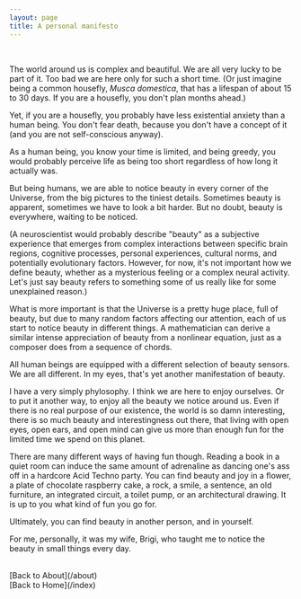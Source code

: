 ```yaml
---
layout: page
title: A personal manifesto
---
```


<br>

The world around us is complex and beautiful. We are all very lucky to be part of it. Too bad we are here only for such a short time. (Or just imagine being a common housefly, _Musca domestica_, that has a lifespan of about 15 to 30 days. If you are a housefly, you don't plan months ahead.)

Yet, if you are a housefly, you probably have less existential anxiety than a human being. You don't fear death, because you don't have a concept of it (and you are not self-conscious anyway).

As a human being, you know your time is limited, and being greedy, you would probably perceive life as being too short regardless of how long it actually was.

But being humans, we are able to notice beauty in every corner of the Universe, from the big pictures to the tiniest details. Sometimes beauty is apparent, sometimes we have to look a bit harder. But no doubt, beauty is everywhere, waiting to be noticed.

(A neuroscientist would probably describe "beauty" as a subjective experience that emerges from complex interactions between specific brain regions, cognitive processes, personal experiences, cultural norms, and potentially evolutionary factors. However, for now, it's not important how we define beauty, whether as a mysterious feeling or a complex neural activity. Let's just say beauty refers to something some of us really like for some unexplained reason.)

What is more important is that the Universe is a pretty huge place, full of beauty, but due to many random factors affecting our attention, each of us start to notice beauty in different things. A mathematician can derive a similar intense appreciation of beauty from a nonlinear equation, just as a composer does from a sequence of chords.

All human beings are equipped with a different selection of beauty sensors. We are all different. In my eyes, that's yet another manifestation of beauty.

I have a very simply phylosophy. I think we are here to enjoy ourselves. Or to put it another way, to enjoy all the beauty we notice around us. Even if there is no real purpose of our existence, the world is so damn interesting, there is so much beauty and interestingness out there, that living with open eyes, open ears, and open mind can give us more than enough fun for the limited time we spend on this planet.

There are many different ways of having fun though. Reading a book in a quiet room can induce the same amount of adrenaline as dancing one's ass off in a hardcore Acid Techno party. You can find beauty and joy in a flower, a plate of chocolate raspberry cake, a rock, a smile, a sentence, an old furniture, an integrated circuit, a toilet pump, or an architectural drawing. It is up to you what kind of fun you go for.

Ultimately, you can find beauty in another person, and in yourself.

For me, personally, it was my wife, Brigi, who taught me to notice the beauty in small things every day.

<br>
[Back to About](/about)
<br>
[Back to Home](/index)
